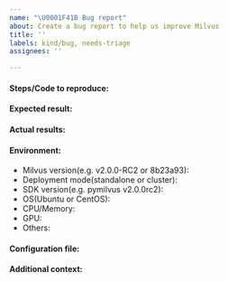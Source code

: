 ```yaml
---
name: "\U0001F41B Bug report"
about: Create a bug report to help us improve Milvus
title: ''
labels: kind/bug, needs-triage
assignees: ''

---
```


<!-- Please state your issue using the following template and, most importantly, in English. -->

#### Steps/Code to reproduce:


#### Expected result:


#### Actual results:



#### Environment:
- Milvus version(e.g. v2.0.0-RC2 or 8b23a93):
- Deployment mode(standalone or cluster):
- SDK version(e.g. pymilvus v2.0.0rc2):
- OS(Ubuntu or CentOS): 
- CPU/Memory: 
- GPU: 
- Others: 

#### Configuration file:


#### Additional context:


